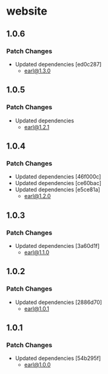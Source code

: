 # website

## 1.0.6

### Patch Changes

- Updated dependencies [ed0c287]
  - earl@1.3.0

## 1.0.5

### Patch Changes

- Updated dependencies
  - earl@1.2.1

## 1.0.4

### Patch Changes

- Updated dependencies [46f000c]
- Updated dependencies [ce60bac]
- Updated dependencies [e5ce81a]
  - earl@1.2.0

## 1.0.3

### Patch Changes

- Updated dependencies [3a60d1f]
  - earl@1.1.0

## 1.0.2

### Patch Changes

- Updated dependencies [2886d70]
  - earl@1.0.1

## 1.0.1

### Patch Changes

- Updated dependencies [54b295f]
  - earl@1.0.0
